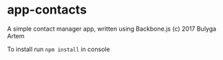 # app-contacts
A simple contact manager app, written using Backbone.js
(c) 2017 Bulyga Artem

To install run `npm install` in console